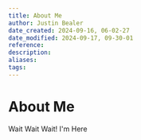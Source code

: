 ```yaml
---
title: About Me
author: Justin Bealer
date_created: 2024-09-16, 06-02-27
date_modified: 2024-09-17, 09-30-01
reference: 
description: 
aliases: 
tags: 
---
```

# About Me

Wait Wait Wait! I'm Here
